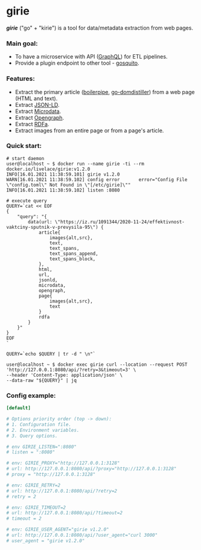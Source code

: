 # girie

***girie*** ("go" + "kirie") is a tool for data/metadata extraction from web pages.

### Main goal:

* To have a microservice with API ([GraphQL](https://en.wikipedia.org/wiki/GraphQL)) for ETL pipelines.  
* Provide a plugin endpoint to other tool - [gosquito](https://github.com/livelace/gosquito).

### Features:

* Extract the primary article ([boilerpipe](https://github.com/kohlschutter/boilerpipe), [go-domdistiller](https://github.com/markusmobius/go-domdistiller)) from a web page (HTML and text).
* Extract [JSON-LD](https://en.wikipedia.org/wiki/JSON-LD).
* Extract [Microdata](https://en.wikipedia.org/wiki/Microdata_(HTML)).
* Extract [Opengraph](https://en.wikipedia.org/wiki/Facebook_Platform#Open_Graph_protocol).
* Extract [RDFa](https://en.wikipedia.org/wiki/RDFa).
* Extract images from an entire page or from a page's article.

### Quick start:

```shell script
# start daemon
user@localhost ~ $ docker run --name girie -ti --rm docker.io/livelace/girie:v1.2.0
INFO[16.01.2021 11:38:59.101] girie v1.2.0      
WARN[16.01.2021 11:38:59.102] config error       error="Config File \"config.toml\" Not Found in \"[/etc/girie]\""
INFO[16.01.2021 11:38:59.102] listen :8080 

# execute query
QUERY=`cat << EOF
{
    "query": "{
        data(url: \"https://iz.ru/1091344/2020-11-24/effektivnost-vaktciny-sputnik-v-prevysila-95\") {
            article{
                images{alt,src},
                text,
                text_spans,
                text_spans_append,
                text_spans_block,
            },
            html,
            url,
            jsonld,
            microdata,
            opengraph,
            page{
                images{alt,src},
                text
            }
            rdfa
        }
    }"
}
EOF
`

QUERY=`echo $QUERY | tr -d " \n"`

user@localhost ~ $ docker exec girie curl --location --request POST 'http://127.0.0.1:8080/api/?retry=3&timeout=3' \
--header 'Content-Type: application/json' \
--data-raw "${QUERY}" | jq  
```

### Config example:

```toml
[default]

# Options priority order (top -> down):
# 1. Configuration file.
# 2. Environment variables.
# 3. Query options.

# env GIRIE_LISTEN=":8080"
# listen = ":8080"

# env: GIRIE_PROXY="http://127.0.0.1:3128"
# url: http://127.0.0.1:8080/api/?proxy="http://127.0.0.1:3128"
# proxy = "http://127.0.0.1:3128"

# env: GIRIE_RETRY=2
# url: http://127.0.0.1:8080/api/?retry=2
# retry = 2

# env: GIRIE_TIMEOUT=2
# url: http://127.0.0.1:8080/api/?timeout=2
# timeout = 2

# env: GIRIE_USER_AGENT="girie v1.2.0"
# url: http://127.0.0.1:8080/api/?user_agent="curl 3000"
# user_agent = "girie v1.2.0"
```
